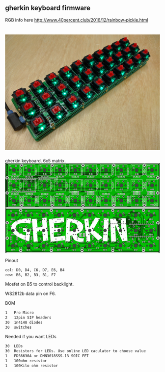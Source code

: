 ## gherkin keyboard firmware

RGB info here http://www.40percent.club/2016/12/rainbow-pickle.html


![gherkin 1.0 Assembled](gherkin.jpg)
======================
gherkin keyboard. 6x5 matrix.
![gherkin 1.0 PCB Front](pcb-top.png)
![gherkin 1.0 PCB Bottom](pcb-bottom.png)

Pinout

    col: D0, D4, C6, D7, E6, B4
    row: B6, B2, B3, B1, F7

Mosfet on B5 to control backlight.

WS2812b data pin on F6.

BOM

    1	Pro Micro
    2	12pin SIP headers
    30	1n4148 diodes
    30	switches

Needed if you want LEDs

    30	LEDs
    30	Resistors for LEDs. Use online LED caculator to choose value
    1	FDS6630A or DMN3018SSS-13 SOIC FET
    1	100ohm resistor
    1	100Kilo ohm resistor
